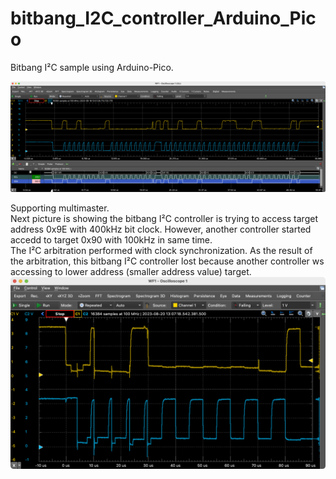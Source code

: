 # bitbang_I2C_controller_Arduino_Pico
Bitbang I²C sample using Arduino-Pico. 

![write_and_read.png](https://github.com/teddokano/bitbang_I2C_controller_Arduino_Pico/blob/main/reference/pic/write_and_read.png)

Supporting multimaster.  
Next picture is showing the bitbang I²C controller is trying to access target address 0x9E with 400kHz bit clock. 
However, another controller started accedd to target 0x90 with 100kHz in same time.  
The I²C arbitration performed with clock synchronization. 
As the result of the arbitration, this bitbang I²C controller lost because another controller ws accessing to lower address (smaller address value) target. 
![multimaster-arbitration.png](https://github.com/teddokano/bitbang_I2C_controller_Arduino_Pico/blob/main/reference/pic/multimaster-arbitration.png)
